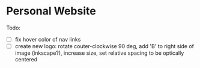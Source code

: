 # Personal Website

Todo:

- [ ] fix hover color of nav links
- [ ] create new logo: rotate couter-clockwise 90 deg, add 'B' to right side of image (inkscape?), increase size, set relative spacing to be optically centered
